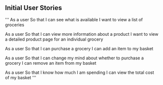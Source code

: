 ## Initial User Stories ##

'''
As a user
So that I can see what is available
I want to view a list of groceries

As a user
So that I can view more information about a product
I want to view a detailed product page for an individual grocery

As a user
So that I can purchase a grocery
I can add an item to my basket

As a user
So that I can change my mind about whether to purchase a grocery
I can remove an item from my basket

As a user
So that I know how much I am spending
I can view the total cost of my basket
'''
